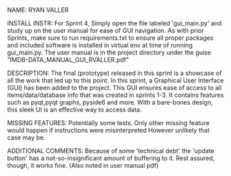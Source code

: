 NAME: RYAN VALLER


INSTALL INSTR: For Sprint 4, Simply open the file labeled 'gui_main.py' and study up on the user manual for ease of GUI
navigation. As with prior Sprints, make sure to run requirements.txt to ensure all proper packages and included software
is installed in virtual env at time of running gui_main.py. The user manual is in the project directory under the guise
"IMDB-DATA_MANUAL_GUI_RVALLER.pdf"

DESCRIPTION: The final (prototype) released in this sprint is a showcase of all the work that led up to this point. In
this sprint, a Graphical User Interface (GUI) has been added to the project. This GUI ensures ease of access to all
items/data/database info that was created in sprints 1-3. It contains features such as pyqt,pyqt graphs, pyside6
and more. With a bare-bones design, this sleek UI is an effective way to access data.


MISSING FEATURES: Potentially some tests. Only other missing feature would happen if instructions were misinterpreted
However unlikely that case may be.

ADDITIONAL COMMENTS: Because of some 'technical debt' the 'update button' has a not-so-insignificant amount of buffering
to it. Rest assured, though, it works fine. (Also noted in user manual pdf)

